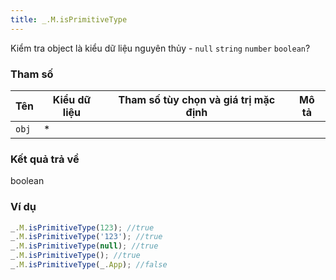 ```yaml
---
title: _.M.isPrimitiveType
---
```


Kiểm tra object là kiểu dữ liệu nguyên thủy - <code>null</code> <code>string</code> <code>number</code> <code>boolean</code>?

### Tham số
<table class="table table-striped">
    <thead>
    <tr>
        <th>Tên</th>
        <th>Kiểu dữ liệu</th>
        <th>Tham số tùy chọn và giá trị mặc định</th>
        <th>Mô tả</th>
    </tr>
    </thead>
    <tbody>
    <tr>
        <td><code>obj</code></td>
        <td>*</td>
        <td></td>
        <td></td>
    </tr>
    </tbody>
</table>

### Kết quả trả về
<dl class="dl-horizontal">
    <dt>boolean</dt><dd></dd>
</dl>

### Ví dụ
```js
_.M.isPrimitiveType(123); //true
_.M.isPrimitiveType('123'); //true
_.M.isPrimitiveType(null); //true
_.M.isPrimitiveType(); //true
_.M.isPrimitiveType(_.App); //false
```
